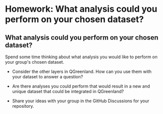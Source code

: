 # Homework: What analysis could you perform on your chosen dataset?

## What analysis could you perform on your chosen dataset?

Spend some time thinking about what analysis you would like to perform on your group's
chosen dataset.

* Consider the other layers in QGreenland. How can you use them with your dataset to
  answer a question?

* Are there analyses you could perform that would result in a new and unique dataset
  that could be integrated in QGreenland?

* Share your ideas with your group in the GitHub Discussions for your repository.
